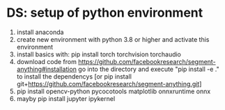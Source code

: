 # DS: setup of python environment

1. install anaconda
2. create new environment with python 3.8 or higher
    and activate this environment
3. install basics with: 
    pip install torch torchvision torchaudio 
4. download code from https://github.com/facebookresearch/segment-anything#installation
    go into the directory and execute "pip install -e ." to install the dependencys
    [or pip install git+https://github.com/facebookresearch/segment-anything.git]
5. pip install opencv-python pycocotools matplotlib onnxruntime onnx
6. mayby pip install jupyter ipykernel

